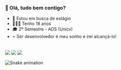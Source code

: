 ### 👋 Olá, tudo bem contigo?

- 🔎 Estou em busca de estágio
- 🙋🏽‍♂️ Tenho 18 anos
- 🎓 2º Semestre - ADS (Unicv)
- ⭐ Ser desenvolvedor é meu sonho e irei alcançá-lo!
<div align="center">
  <a href="https://github.com/Caiofz">
</div>
  
  ##
 
<div> 
  <a href="https://instagram.com/caiofz" target="_blank"><img src="https://img.shields.io/badge/-Instagram-%23E4405F?style=for-the-badge&logo=instagram&logoColor=white" target="_blank"></a>
  <a href = "mailto:caiofranciscodsouza@gmail.com"><img src="https://img.shields.io/badge/-Gmail-%23333?style=for-the-badge&logo=gmail&logoColor=white" target="_blank"></a>
  <a href="https://www.linkedin.com/in/caio-francisco-de-souza-154982247" target="_blank"><img src="https://img.shields.io/badge/-LinkedIn-%230077B5?style=for-the-badge&logo=linkedin&logoColor=white" target="_blank"></a> 
 
  ![Snake animation](https://github.com/caiofz/rafaballerini/blob/output/github-contribution-grid-snake.svg)
 
</div>
  
